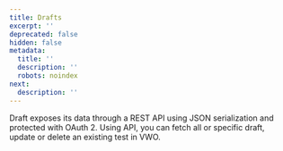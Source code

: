 ```yaml
---
title: Drafts
excerpt: ''
deprecated: false
hidden: false
metadata:
  title: ''
  description: ''
  robots: noindex
next:
  description: ''
---
```

Draft exposes its data through a REST API using JSON serialization and protected with OAuth 2. Using API, you can fetch all or specific draft, update or delete an existing  test in VWO.